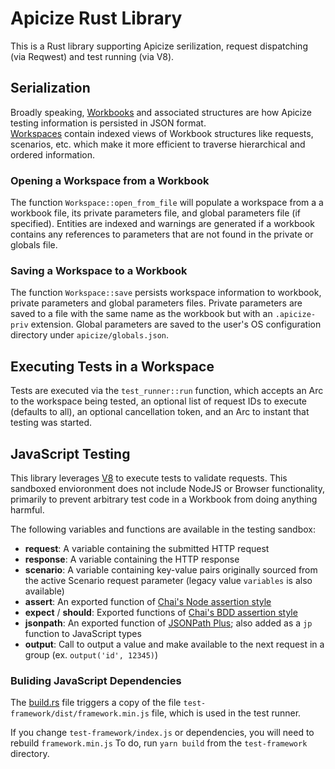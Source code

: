 # Apicize Rust Library

This is a Rust library supporting Apicize serilization, request dispatching (via Reqwest) and test running (via V8).

## Serialization

Broadly speaking, [Workbooks](./src/workbook.rs) and associated structures are how Apicize testing information is persisted in JSON format.  
[Workspaces](./src/workspace.rs) contain indexed views of Workbook structures like requests, scenarios, etc. which make it more efficient
to traverse hierarchical and ordered information.  

### Opening a Workspace from a Workbook

The function `Workspace::open_from_file` will populate a workspace from a a workbook file, its private parameters file, and global
parameters file (if specified).  Entities are indexed and warnings are generated if a workbook contains any references to parameters
that are not found in the private or globals file.

### Saving a Workspace to a Workbook

The function `Workspace::save` persists workspace information to workbook, private parameters and global parameters files.  Private parameters
are saved to a file with the same name as the workbook but with an `.apicize-priv` extension.  Global parameters are saved to the 
user's OS configuration directory under `apicize/globals.json`.

## Executing Tests in a Workspace

Tests are executed via the `test_runner::run` function, which accepts an Arc to the workspace being tested, an optional list of request IDs to execute (defaults to all), an optional
cancellation token, and an Arc to instant that testing was started.

## JavaScript Testing

This library leverages [V8](https://v2.dev) to execute tests to validate requests.  This sandboxed envioronment does not include NodeJS or Browser functionality, primarily to prevent arbitrary test code in a Workbook from doing anything harmful.

The following variables and functions are available in the testing sandbox:

* **request**:  A variable containing the submitted HTTP request
* **response**:  A variable containing the HTTP response
* **scenario**:  A variable containing key-value pairs originally sourced from the active Scenario request parameter (legacy value `variables` is also available)
* **assert**:  An exported function of [Chai's Node assertion style](https://www.chaijs.com/api/assert/)
* **expect** / **should**:  Exported functions of [Chai's BDD assertion style](https://www.chaijs.com/api/bdd/)
* **jsonpath**:  An exported function of [JSONPath Plus](https://www.npmjs.com/package/jsonpath-plus); also added as a `jp` function to JavaScript types
* **output**: Call to output a value and make available to the next request in a group (ex. `output('id', 12345)`)

### Buliding JavaScript Dependencies

The [build.rs](./build.rs) file triggers a copy of the file `test-framework/dist/framework.min.js` file, which is used in the test runner.

If you change `test-framework/index.js` or dependencies, you will need to rebuild `framework.min.js`  To do, run `yarn build` from the `test-framework` directory.